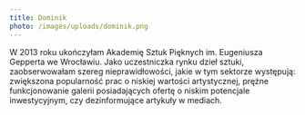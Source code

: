 ```yaml
---
title: Dominik
photo: /images/uploads/dominik.png
---
```

W 2013 roku ukończyłam Akademię Sztuk Pięknych im. Eugeniusza Gepperta we Wrocławiu. Jako uczestniczka rynku dzieł sztuki, zaobserwowałam szereg nieprawidłowości, jakie w tym sektorze występują: zwiększona popularność prac o niskiej wartości artystycznej, prężne funkcjonowanie galerii posiadających ofertę o niskim potencjale inwestycyjnym, czy dezinformujące artykuły w mediach.